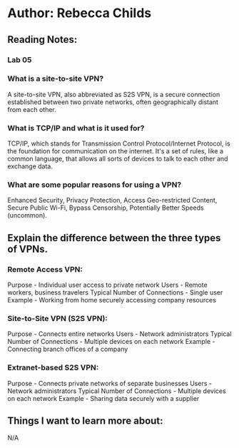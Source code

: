 # Author: Rebecca Childs
## Reading Notes:
### Lab 05

### What is a site-to-site VPN?
A site-to-site VPN, also abbreviated as S2S VPN, is a secure connection established between two private networks, often geographically distant from each other.
### What is TCP/IP and what is it used for?
TCP/IP, which stands for Transmission Control Protocol/Internet Protocol, is the foundation for communication on the internet. It's a set of rules, like a common language, that allows all sorts of devices to talk to each other and exchange data.
### What are some popular reasons for using a VPN?
Enhanced Security, Privacy Protection, Access Geo-restricted Content, Secure Public Wi-Fi, Bypass Censorship, Potentially Better Speeds (uncommon).
## Explain the difference between the three types of VPNs.
### Remote Access VPN:
Purpose - Individual user access to private network
Users - Remote workers, business travelers
Typical Number of Connections - Single user
Example - Working from home securely accessing company resources

### Site-to-Site VPN (S2S VPN):
Purpose - Connects entire networks
Users - Network administrators
Typical Number of Connections - Multiple devices on each network
Example - Connecting branch offices of a company

### Extranet-based S2S VPN:
Purpose - Connects private networks of separate businesses
Users - Network administrators
Typical Number of Connections - Multiple devices on each network
Example - Sharing data securely with a supplier

## Things I want to learn more about: 
N/A
